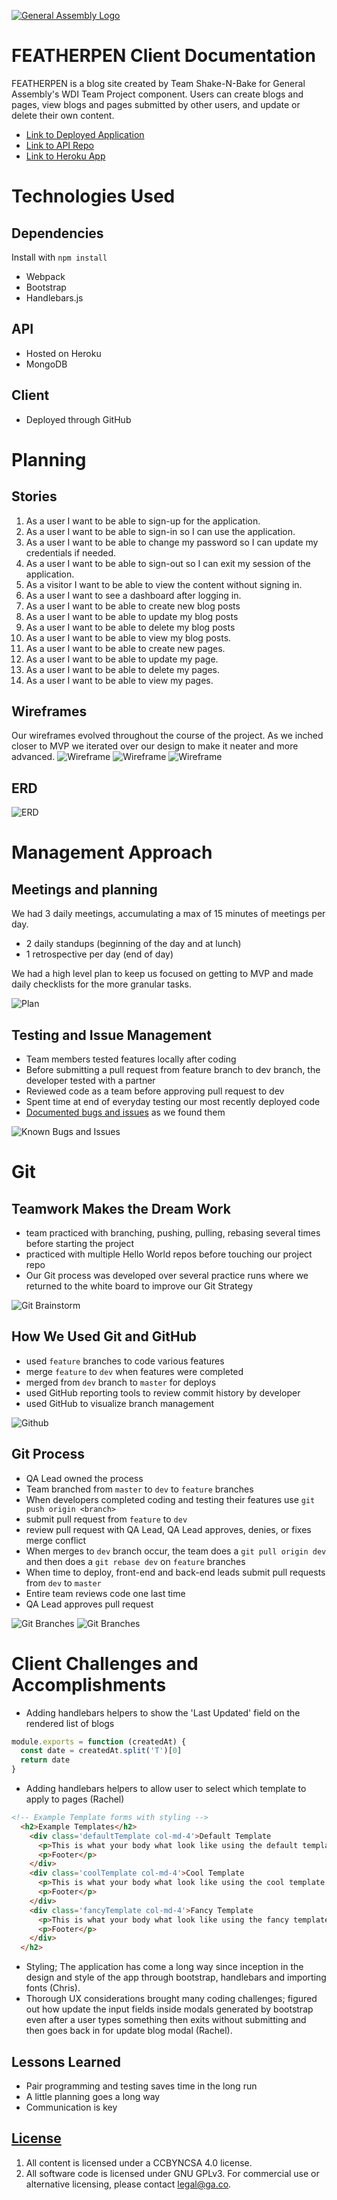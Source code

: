 [![General Assembly Logo](https://camo.githubusercontent.com/1a91b05b8f4d44b5bbfb83abac2b0996d8e26c92/687474703a2f2f692e696d6775722e636f6d2f6b6538555354712e706e67)](https://generalassemb.ly/education/web-development-immersive)

# FEATHERPEN Client Documentation

FEATHERPEN is a blog site created by Team Shake-N-Bake for General Assembly's WDI Team Project component.
Users can create blogs and pages, view blogs and pages submitted by other users, and update or delete their own content.
- [Link to Deployed Application](https://shake-and-bake.github.io/cms-client/)
- [Link to API Repo](https://github.com/Shake-and-Bake/cms-api)
- [Link to Heroku App](https://hidden-stream-36451.herokuapp.com/)

# Technologies Used

## Dependencies
Install with `npm install`

- Webpack
- Bootstrap
- Handlebars.js

## API
- Hosted on Heroku
- MongoDB

## Client
- Deployed through GitHub

# Planning

## Stories
1. As a user I want to be able to sign-up for the application.
1. As a user I want to be able to sign-in so I can use the application.
1. As a user I want to be able to change my password so I can update my credentials if needed.
1. As a user I want to be able to sign-out so I can exit my session of the application.
1. As a visitor I want to be able to view the content without signing in.
1. As a user I want to see a dashboard after logging in.
1. As a user I want to be able to create new blog posts
1. As a user I want to be able to update my blog posts
1. As a user I want to be able to delete my blog posts
1. As a user I want to be able to view my blog posts.
1. As a user I want to be able to create new pages.
1. As a user I want to be able to update my page.
1. As a user I want to be able to delete my pages.
1. As a user I want to be able to view my pages.

## Wireframes
Our wireframes evolved throughout the course of the project. As we inched closer to MVP we iterated over our design to make it neater and more advanced.
![Wireframe](assets/styles/wireframe1.jpg)
![Wireframe](assets/styles/wireframe2.jpg)
![Wireframe](assets/styles/wirerame3.jpg)

## ERD
![ERD](assets/styles/newERD.png)

# Management Approach

## Meetings and planning
We had 3 daily meetings, accumulating a max of 15 minutes of meetings per day.
- 2 daily standups (beginning of the day and at lunch)
- 1 retrospective per day (end of day)

We had a high level plan to keep us focused on getting to MVP and made daily checklists for the more granular tasks.

![Plan](assets/styles/proj_plan.png)

## Testing and Issue Management
 - Team members tested features locally after coding
 - Before submitting a pull request from feature branch to dev branch, the developer tested with a partner
 - Reviewed code as a team before approving pull request to dev
 - Spent time at end of everyday testing our most recently deployed code
 - [Documented bugs and issues](https://docs.google.com/document/d/1FoYQHw9GXsvsY8gV6JM2EhZloFez13ORwp24Nmo1J5w/edit?usp=sharing) as we found them

 ![Known Bugs and Issues](assets/styles/bugs.png)

# Git

## Teamwork Makes the Dream Work
- team practiced with branching, pushing, pulling, rebasing several times before starting the project
- practiced with multiple Hello World repos before touching our project repo
- Our Git process was developed over several practice runs where we returned to the white board to improve our Git Strategy

![Git Brainstorm](assets/styles/gitbrainstorm.jpg)

## How We Used Git and GitHub
- used `feature` branches to code various features
- merge `feature` to `dev` when features were completed
- merged from `dev` branch to `master` for deploys
- used GitHub reporting tools to review commit history by developer
- used GitHub to visualize branch management

![Github](assets/styles/github.png)

## Git Process
- QA Lead owned the process
- Team branched from `master` to `dev` to `feature` branches
- When developers completed coding and testing their features use `git push origin <branch>`
- submit pull request from `feature` to `dev`
- review pull request with QA Lead, QA Lead approves, denies, or fixes merge conflict
- When merges to `dev` branch occur, the team does a `git pull origin dev` and then does a `git rebase dev` on `feature` branches
- When time to deploy, front-end and back-end leads submit pull requests from `dev` to `master`
- Entire team reviews code one last time
- QA Lead approves pull request

![Git Branches](assets/styles/git_branches.png)
![Git Branches](assets/styles/branchManagement.png)

# Client Challenges and Accomplishments
- Adding handlebars helpers to show the 'Last Updated' field on the rendered list of blogs
```js
module.exports = function (createdAt) {
  const date = createdAt.split('T')[0]
  return date
}
```
- Adding handlebars helpers to allow user to select which template to apply to pages (Rachel)
```html
<!-- Example Template forms with styling -->
  <h2>Example Templates</h2>
    <div class='defaultTemplate col-md-4'>Default Template
      <p>This is what your body what look like using the default template. </p>
      <p>Footer</p>
    </div>
    <div class='coolTemplate col-md-4'>Cool Template
      <p>This is what your body what look like using the cool template. </p>
      <p>Footer</p>
    </div>
    <div class='fancyTemplate col-md-4'>Fancy Template
      <p>This is what your body what look like using the fancy template. </p>
      <p>Footer</p>
    </div>
  </h2>
```
- Styling; The application has come a long way since inception in the design and style of the app through bootstrap, handlebars and importing fonts (Chris).
- Thorough UX considerations brought many coding challenges; figured out how update the input fields inside modals generated by bootstrap even after a user types something then exits without submitting and then goes back in for update blog modal (Rachel).

## Lessons Learned
- Pair programming and testing saves time in the long run
- A little planning goes a long way
- Communication is key

## [License](LICENSE)

1.  All content is licensed under a CC­BY­NC­SA 4.0 license.
1.  All software code is licensed under GNU GPLv3. For commercial use or
    alternative licensing, please contact legal@ga.co.
